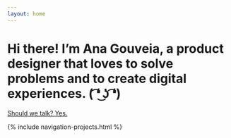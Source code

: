 ```yaml
---
layout: home
---
```


<h1>Hi there! I’m Ana Gouveia, a product designer that loves to solve problems and to create digital experiences. ( ͡❛ ͜ʖ ͡❛)</h1>

  <p>
    <a href="my_contacts.html">Should we talk? Yes.</a>
  </p> 
  

  {% include navigation-projects.html %} <!-- incluir imagens dos projetos com links para cada projeto-->

